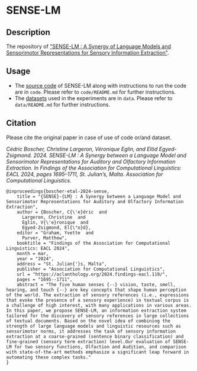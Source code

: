 # SENSE-LM

## Description

The repository of ["SENSE-LM : A Synergy of Language Models and Sensorimotor Representations for Sensory Information Extraction"](https://aclanthology.org/2024.findings-eacl.119/).


## Usage
- The [source code](https://github.com/cfboscher/sense-lm/tree/main/code) of SENSE-LM along with instructions to run the code are in ```code```. Please refer to ```code/README.md``` for further instructions.
- The [datasets](https://github.com/cfboscher/sense-lm/tree/main/data) used in the experiments are in ```data```. Please refer to ```data/README.md``` for further instructions.

## Citation

Please cite the original paper in case of use of code or/and dataset. 

*Cédric Boscher, Christine Largeron, Véronique Eglin, and Elöd Egyed-Zsigmond. 2024. SENSE-LM : A Synergy between a Language Model and Sensorimotor Representations for Auditory and Olfactory Information Extraction. In Findings of the Association for Computational Linguistics: EACL 2024, pages 1695–1711, St. Julian’s, Malta. Association for Computational Linguistics.*

```
@inproceedings{boscher-etal-2024-sense,
    title = "{SENSE}-{LM} : A Synergy between a Language Model and Sensorimotor Representations for Auditory and Olfactory Information Extraction",
    author = {Boscher, C{\'e}dric  and
      Largeron, Christine  and
      Eglin, V{\'e}ronique  and
      Egyed-Zsigmond, El{\"o}d},
    editor = "Graham, Yvette  and
      Purver, Matthew",
    booktitle = "Findings of the Association for Computational Linguistics: EACL 2024",
    month = mar,
    year = "2024",
    address = "St. Julian{'}s, Malta",
    publisher = "Association for Computational Linguistics",
    url = "https://aclanthology.org/2024.findings-eacl.119/",
    pages = "1695--1711",
    abstract = "The five human senses {--} vision, taste, smell, hearing, and touch {--} are key concepts that shape human perception of the world. The extraction of sensory references (i.e., expressions that evoke the presence of a sensory experience) in textual corpus is a challenge of high interest, with many applications in various areas. In this paper, we propose SENSE-LM, an information extraction system tailored for the discovery of sensory references in large collections of textual documents. Based on the novel idea of combining the strength of large language models and linguistic resources such as sensorimotor norms, it addresses the task of sensory information extraction at a coarse-grained (sentence binary classification) and fine-grained (sensory term extraction) level.Our evaluation of SENSE-LM for two sensory functions, Olfaction and Audition, and comparison with state-of-the-art methods emphasize a significant leap forward in automating these complex tasks."
}
```


